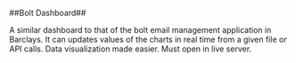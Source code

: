##Bolt Dashboard##

A similar dashboard to that of the bolt email management application in Barclays. It can updates values of the charts in real time from a given file or API calls. Data visualization made easier. Must open in live server.
